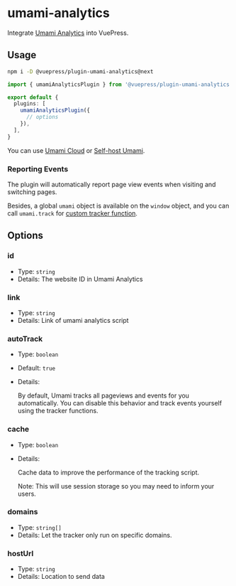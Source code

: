 # umami-analytics

<NpmBadge package="@vuepress/plugin-umami-analytics" />

Integrate [Umami Analytics](https://umami.is/) into VuePress.

## Usage

```bash
npm i -D @vuepress/plugin-umami-analytics@next
```

```ts
import { umamiAnalyticsPlugin } from '@vuepress/plugin-umami-analytics'

export default {
  plugins: [
    umamiAnalyticsPlugin({
      // options
    }),
  ],
}
```

You can use [Umami Cloud](https://cloud.umami.is/login) or [Self-host Umami](https://umami.is/docs/install).

### Reporting Events

The plugin will automatically report page view events when visiting and switching pages.

Besides, a global `umami` object is available on the `window` object, and you can call `umami.track` for [custom tracker function](https://umami.is/docs/tracker-functions).

## Options

### id

- Type: `string`
- Details: The website ID in Umami Analytics

### link

- Type: `string`
- Details: Link of umami analytics script

### autoTrack

- Type: `boolean`
- Default: `true`
- Details:

  By default, Umami tracks all pageviews and events for you automatically. You can disable this behavior and track events yourself using the tracker functions.

### cache

- Type: `boolean`
- Details:

  Cache data to improve the performance of the tracking script.

  Note: This will use session storage so you may need to inform your users.

### domains

- Type: `string[]`
- Details: Let the tracker only run on specific domains.

### hostUrl

- Type: `string`
- Details: Location to send data
